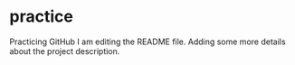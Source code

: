 # practice
Practicing GitHub
I am editing the README file. Adding some more details about the project description.
